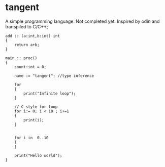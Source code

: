 # tangent

A simple programming language. Not completed yet.
Inspired by odin and transpiled to C/C++;

```
add :: (a:int,b:int) int
{
    return a+b;
}

main :: proc()
{
    count:int = 0;

    name := "tangent"; //type inference
    
    for
    {
        print("Infinite loop");
    }

    // C style for loop
    for i:= 0; i < 10 ; i+=1
    {
        print(i);
    }
    

    for i in  0..10
    {
    }

    print("Hello world");
}
```

